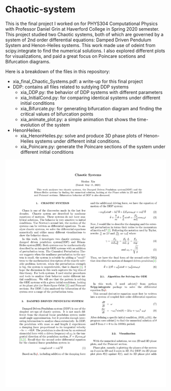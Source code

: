# Chaotic-system
This is the final project I worked on for PHYS304 Computational Physics with Professor Daniel Grin at Haverford College in Spring 2020 semester.
This project studied two Chaotic systems, both of which are governed by a system of 2nd order differential equations: Damped Driven Pendulum System and Henon-Heiles systems. This work made use of odeint from scipy.integrate to find the numerical solutions. I also explored different plots for visualizations, and paid a great focus on Poincare scetions and Bifurcation diagrams. 

Here is a breakdown of the files in this repository:
* xia_final_Chaotic_Systems.pdf: a write-up for this final project
* DDP: contains all files related to sutdying DDP systems
  * xia_DDP.py: the behavior of DDP systems with different parameters
  * xia_InitialCond.py: for comparing identical systems under different initial conditions
  * xia_Bifurcate.py: for generating bifurcation diagram and finding the critical values of bifurcation points
  * xia_animate_plot.py: a simple animation that shows the time-evolution of the system
* HenonHeiles:
  * xia_HenonHeiles.py: solve and produce 3D phase plots of Henon-Heiles systems under different inital conditions.
  * xia_Poincare.py: generate the Poincare sections of the system under different initial conditions

![0001.jpg](https://github.com/shufan1/Chaotic-system/blob/master/writeUp/0001.jpg)
